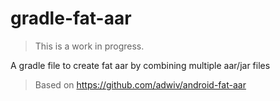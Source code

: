 # gradle-fat-aar 
> This is a work in progress.

A gradle file to create fat aar by combining multiple aar/jar files

> Based on https://github.com/adwiv/android-fat-aar
